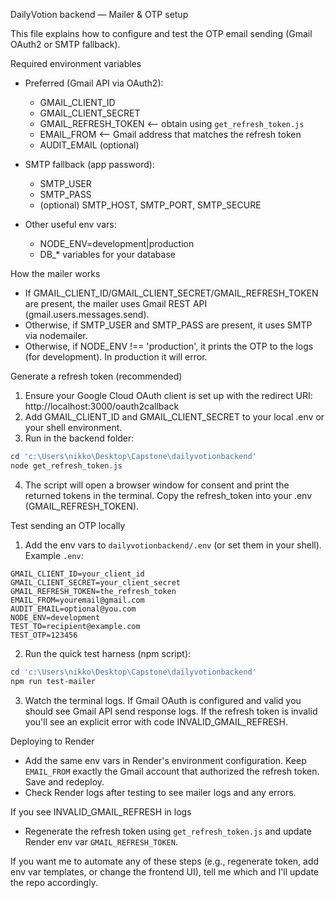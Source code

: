 DailyVotion backend — Mailer & OTP setup

This file explains how to configure and test the OTP email sending (Gmail OAuth2 or SMTP fallback).

Required environment variables
- Preferred (Gmail API via OAuth2):
  - GMAIL_CLIENT_ID
  - GMAIL_CLIENT_SECRET
  - GMAIL_REFRESH_TOKEN  <-- obtain using `get_refresh_token.js`
  - EMAIL_FROM           <-- Gmail address that matches the refresh token
  - AUDIT_EMAIL (optional)

- SMTP fallback (app password):
  - SMTP_USER
  - SMTP_PASS
  - (optional) SMTP_HOST, SMTP_PORT, SMTP_SECURE

- Other useful env vars:
  - NODE_ENV=development|production
  - DB_* variables for your database

How the mailer works
- If GMAIL_CLIENT_ID/GMAIL_CLIENT_SECRET/GMAIL_REFRESH_TOKEN are present, the mailer uses Gmail REST API (gmail.users.messages.send).
- Otherwise, if SMTP_USER and SMTP_PASS are present, it uses SMTP via nodemailer.
- Otherwise, if NODE_ENV !== 'production', it prints the OTP to the logs (for development). In production it will error.

Generate a refresh token (recommended)
1. Ensure your Google Cloud OAuth client is set up with the redirect URI: http://localhost:3000/oauth2callback
2. Add GMAIL_CLIENT_ID and GMAIL_CLIENT_SECRET to your local .env or your shell environment.
3. Run in the backend folder:

```powershell
cd 'c:\Users\nikko\Desktop\Capstone\dailyvotionbackend'
node get_refresh_token.js
```

4. The script will open a browser window for consent and print the returned tokens in the terminal. Copy the refresh_token into your .env (GMAIL_REFRESH_TOKEN).

Test sending an OTP locally
1. Add the env vars to `dailyvotionbackend/.env` (or set them in your shell). Example `.env`:

```
GMAIL_CLIENT_ID=your_client_id
GMAIL_CLIENT_SECRET=your_client_secret
GMAIL_REFRESH_TOKEN=the_refresh_token
EMAIL_FROM=youremail@gmail.com
AUDIT_EMAIL=optional@you.com
NODE_ENV=development
TEST_TO=recipient@example.com
TEST_OTP=123456
```

2. Run the quick test harness (npm script):

```powershell
cd 'c:\Users\nikko\Desktop\Capstone\dailyvotionbackend'
npm run test-mailer
```

3. Watch the terminal logs. If Gmail OAuth is configured and valid you should see Gmail API send response logs. If the refresh token is invalid you'll see an explicit error with code INVALID_GMAIL_REFRESH.

Deploying to Render
- Add the same env vars in Render's environment configuration. Keep `EMAIL_FROM` exactly the Gmail account that authorized the refresh token. Save and redeploy.
- Check Render logs after testing to see mailer logs and any errors.

If you see INVALID_GMAIL_REFRESH in logs
- Regenerate the refresh token using `get_refresh_token.js` and update Render env var `GMAIL_REFRESH_TOKEN`.

If you want me to automate any of these steps (e.g., regenerate token, add env var templates, or change the frontend UI), tell me which and I'll update the repo accordingly.
